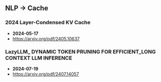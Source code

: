 ## NLP -> Cache


### 2024 Layer-Condensed KV Cache
- **2024-05-17**
- https://arxiv.org/pdf/2405.10637
### LazyLLM_ DYNAMIC TOKEN PRUNING FOR EFFICIENT_LONG CONTEXT LLM INFERENCE
- **2024-07-19**
- https://arxiv.org/pdf/2407.14057